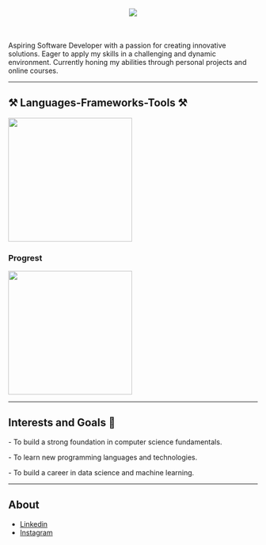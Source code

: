 <h1 align="center">
    <img src="https://readme-typing-svg.herokuapp.com/?font=Righteous&size=35&center=true&vCenter=true&width=900&height=70&duration=4000&lines=Hi+Broo!+👋;+I'm+Mokhammad+Ilham+Putra+Wijaya!;" />
</h1>

<br/>

Aspiring Software Developer with a passion for creating innovative solutions. Eager to apply my skills in a challenging and dynamic environment. Currently honing my abilities through personal projects and online courses.

<hr/>

## ⚒️ Languages-Frameworks-Tools ⚒️

<div>
    <img src="https://skillicons.dev/icons?i=html,css,vscode,github,git,bootstrap" width = 250 />
</div>

### Progrest

<div>
    <img src="https://skillicons.dev/icons?i=nodejs,python,javascript,cpp,java,nextjs,mysql" width = 250 />
</div>

<hr/>

## Interests and Goals 🎯

<p>- To build a strong foundation in computer science fundamentals.<p/>
<p>- To learn new programming languages and technologies.<p/>
<p>- To build a career in data science and machine learning.<p/>

<hr/>

## About

- [Linkedin](https://www.linkedin.com/in/mokhammad-ilham-putra-wijaya-825201288/)
- [Instagram](https://www.instagram.com/hamm._ez/)

<!--
**Mokhamm-Ilham/Mokhamm-Ilham** is a ✨ _special_ ✨ repository because its `README.md` (this file) appears on your GitHub profile.

Here are some ideas to get you started:

- 🔭 I’m currently working on ...
- 🌱 I’m currently learning ...
- 👯 I’m looking to collaborate on ...
- 🤔 I’m looking for help with ...
- 💬 Ask me about ...
- 📫 How to reach me: ...
- 😄 Pronouns: ...
- ⚡ Fun fact: ...
-->
